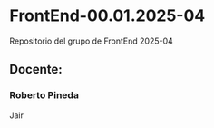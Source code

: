 # FrontEnd-00.01.2025-04
Repositorio del grupo de FrontEnd 2025-04

## Docente:
### Roberto Pineda

Jair